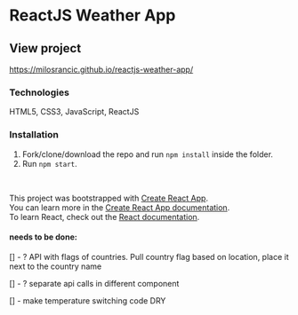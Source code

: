 # ReactJS Weather App

## View project

https://milosrancic.github.io/reactjs-weather-app/

### Technologies

HTML5, CSS3, JavaScript, ReactJS

### Installation

1. Fork/clone/download the repo and run `npm install` inside the folder.
2. Run `npm start`.

<br>

This project was bootstrapped with [Create React App](https://github.com/facebook/create-react-app). <br>
You can learn more in the [Create React App documentation](https://facebook.github.io/create-react-app/docs/getting-started). <br>
To learn React, check out the [React documentation](https://reactjs.org/).

#### needs to be done:

[] - ? API with flags of countries. Pull country flag based on location, place it next to the country name

[] - ? separate api calls in different component

[] - make temperature switching code DRY
